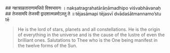<section>
<section data-markdown>
## नक्षत्रग्रहताराणामधिपो विश्वभावनः ।
nakṣatragrahatārāṇāmadhipo viśvabhāvanaḥ
## तेजसामपि तेजस्वी द्वादशात्मन्नमोऽस्तु ते ॥
tējasāmapi tējasvī dvādaśātmannamo’stu tē

> He is the lord of stars, planets and all constellations. He is the origin of everything in the universe and is the cause of the lustre of even the brilliant ones. Salutations to Thee who is the One being manifest in the twelve forms of the Sun.
<!--
His names are - Āditya (an offspring of Aditi), Savitā (the progenitor of all), Sūrya (the sun god), Pūṣā (the procator of people), Gabhastimān (the nourisher with rain), the possessor of golden rays that are brilliant having the golden seed, Divākara (maker of the day); he has seven horses, Sahasrārci (thousand rayed), Marīcimān (full of rays), Timironmadhana (destroyer of darkness), Śambhu (giver of life), Mārtaṇḍa (who is infuser of life in the cosmic egg); Hiraṇyagarbha (who is a golden foetus), Ahaskara (who brings the day), Ravi (eulogised by all), Agnigarbha (pregnant with fire), the son of Aditi, Śiśiranāśana (the destroyer of frost); Vyomanātha (the lord of the sky), Tamobhedī (disperser of darkness), the master of Ṛgveda, Yajurveda and Sāmaveda, Ghanavṛṣṭi (sender of great rainfall), Apāṃ mitra (the friend of waters) and Vindhyavītīplavaṅgama (the one who swiftly crosses the sky); Ātapī (he is the radiator of heat) and Maṇḍalī (is adorned with a circle of rays), Mṛtyu (he is death himself), Piṅgala (tawny in colour), Sarvatāpa (giver of warmth), omniscient, endowed with extra ordinary splendour, and Sarvabhavaodbhava (the one who is affectionate); he is the controller of all the lunar bodies, planets and stars, creator of all and resplendent among the splendid, O god, Dwādaśātman (who appears in twelve forms), hail to you!
-->
</section>
</section>
